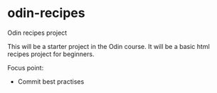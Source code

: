 # odin-recipes
Odin recipes project 

This will be a starter project in the Odin course.
It will be a basic html recipes project for beginners.

Focus point:
- Commit best practises
